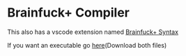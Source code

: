 # Brainfuck+ Compiler
This also has a vscode extension named [Brainfuck+ Syntax](https://github.com/tadaHrd/bfp-syntax)

If you want an executable go [here](https://github.com/tadaHrd/bfp-compiler/releases/tag/1.0.0.0)(Download both files)